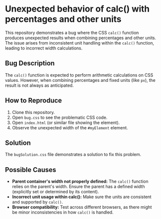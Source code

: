 # Unexpected behavior of calc() with percentages and other units

This repository demonstrates a bug where the CSS `calc()` function produces unexpected results when combining percentages and other units.  The issue arises from inconsistent unit handling within the `calc()` function, leading to incorrect width calculations.

## Bug Description

The `calc()` function is expected to perform arithmetic calculations on CSS values.  However, when combining percentages and fixed units (like `px`), the result is not always as anticipated.

## How to Reproduce

1. Clone this repository.
2. Open `bug.css` to see the problematic CSS code.
3. Open `index.html` (or similar file showing the element).
4. Observe the unexpected width of the `#myElement` element.

## Solution

The `bugSolution.css` file demonstrates a solution to fix this problem.

## Possible Causes

* **Parent container's width not properly defined:** The `calc()` function relies on the parent's width. Ensure the parent has a defined width (explicitly set or determined by its content).
* **Incorrect unit usage within calc():** Make sure the units are consistent and supported by `calc()`.
* **Browser compatibility:** Test across different browsers, as there might be minor inconsistencies in how `calc()` is handled.
